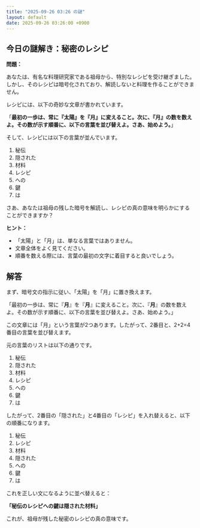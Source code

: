 ```yaml
---
title: "2025-09-26 03:26 の謎"
layout: default
date: 2025-09-26 03:26:00 +0900
---
```

## 今日の謎解き：秘密のレシピ

**問題：**

あなたは、有名な料理研究家である祖母から、特別なレシピを受け継ぎました。しかし、そのレシピは暗号化されており、解読しないと料理を作ることができません。

レシピには、以下の奇妙な文章が書かれています。

「**最初の一歩は、常に『太陽』を『月』に変えること。次に、『月』の数を数えよ。その数が示す順番に、以下の言葉を並び替えよ。さあ、始めよう。**」

そして、レシピには以下の言葉が並んでいます。

1.  秘伝
2.  隠された
3.  材料
4.  レシピ
5.  への
6.  鍵
7.  は

さあ、あなたは祖母の残した暗号を解読し、レシピの真の意味を明らかにすることができますか？

**ヒント：**

*   「太陽」と「月」は、単なる言葉ではありません。
*   文章全体をよく見てください。
*   順番を数える際には、言葉の最初の文字に着目すると良いでしょう。

## 解答

まず、暗号文の指示に従い、「太陽」を「月」に置き換えます。

「最初の一歩は、常に『**月**』を『**月**』に変えること。次に、『**月**』の数を数えよ。その数が示す順番に、以下の言葉を並び替えよ。さあ、始めよう。」

この文章には「月」という言葉が2つあります。したがって、2番目と、2+2=4番目の言葉を並び替えます。

元の言葉のリストは以下の通りです。

1.  秘伝
2.  隠された
3.  材料
4.  レシピ
5.  への
6.  鍵
7.  は

したがって、2番目の「隠された」と4番目の「レシピ」を入れ替えると、以下の順番になります。

1.  秘伝
2.  レシピ
3.  材料
4.  隠された
5.  への
6.  鍵
7.  は

これを正しい文になるように並べ替えると：

**「秘伝のレシピへの鍵は隠された材料」**

これが、祖母が残した秘密のレシピの真の意味です。
